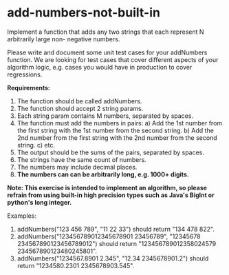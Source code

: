 # add-numbers-not-built-in

Implement a function that adds any two strings that each represent N arbitrarily large non- negative numbers.

Please write and document some unit test cases for your addNumbers function. We are
looking for test cases that cover different aspects of your algorithm logic, e.g. cases you
would have in production to cover regressions.

**Requirements:**

1) The function should be called addNumbers.
2) The function should accept 2 string params.
3) Each string param contains M numbers, separated by spaces.
4) The function must add the numbers in pairs:
   a) Add the 1st number from the first string with the 1st number from the second string.
   b) Add the 2nd number from the first string with the 2nd number from the second
   string.
   c) etc.
5) The output should be the sums of the pairs, separated by spaces.
6) The strings have the same count of numbers.
7) The numbers may include decimal places.
8) **The numbers can can be arbitrarily long, e.g. 1000+ digits.**

**Note: This exercise is intended to implement an algorithm, so please refrain from using
built-in high precision types such as Java's BigInt or python's long integer.**

Examples:

1. addNumbers("123 456 789", "11 22 33") should return "134 478
   822".
2. addNumbers("123456789012345678901 23456789", "12345678
   234567890123456789012") should return "123456789012358024579
   234567890123480245801".
3. addNumbers("1234567.8901 2.345", "12.34 2345678901.2") should
   return "1234580.2301 2345678903.545".
